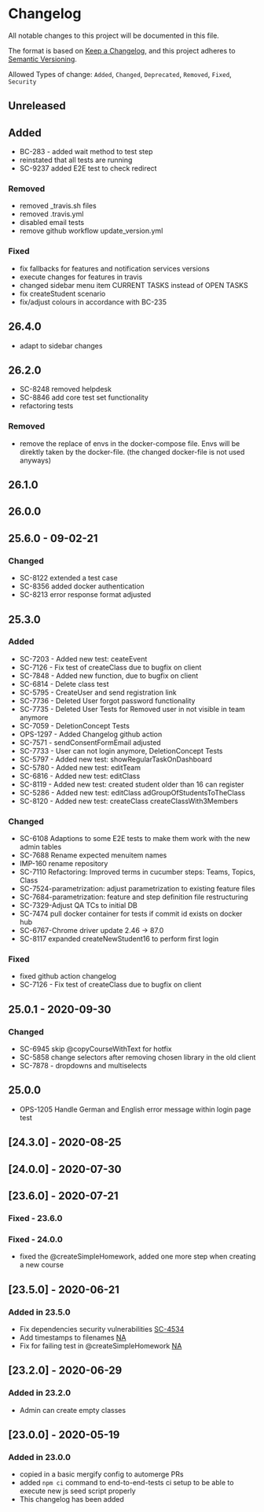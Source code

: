# Changelog

All notable changes to this project will be documented in this file.

The format is based on [Keep a Changelog](https://keepachangelog.com/en/1.0.0/), and this project adheres to [Semantic Versioning](https://semver.org/spec/v2.0.0.html).

Allowed Types of change: `Added`, `Changed`, `Deprecated`, `Removed`, `Fixed`, `Security`

## Unreleased

## Added

-   BC-283 - added wait method to test step
-   reinstated that all tests are running
-   SC-9237 added E2E test to check redirect

### Removed

-   removed _travis.sh files
-   removed .travis.yml
-   disabled email tests
-   remove github workflow update_version.yml

### Fixed

- fix fallbacks for features and notification services versions
- execute changes for features in travis
- changed sidebar menu item CURRENT TASKS instead of OPEN TASKS
- fix createStudent scenario
- fix/adjust colours in accordance with BC-235


## 26.4.0

-   adapt to sidebar changes

## 26.2.0

-   SC-8248 removed helpdesk
-   SC-8846 add core test set functionality
-   refactoring tests

### Removed

-   remove the replace of envs in the docker-compose file. Envs will be direktly taken by the docker-file. (the changed docker-file is not used anyways)

## 26.1.0

## 26.0.0

## 25.6.0 - 09-02-21

### Changed

-   SC-8122 extended a test case
-   SC-8356 added docker authentication
-   SC-8213 error response format adjusted

## 25.3.0

### Added

-   SC-7203 - Added new test: ceateEvent
-   SC-7126 - Fix test of createClass due to bugfix on client
-   SC-7848 - Added new function, due to bugfix on client
-   SC-6814 - Delete class test
-   SC-5795 - CreateUser and send registration link
-   SC-7736 - Deleted User forgot password functionality
-   SC-7735 - Deleted User Tests for Removed user in not visible in team anymore
-   SC-7059 - DeletionConcept Tests
-   OPS-1297 - Added Changelog github action
-   SC-7571 - sendConsentFormEmail adjusted
-   SC-7733 - User can not login anymore, DeletionConcept Tests
-   SC-5797 - Added new test: showRegularTaskOnDashboard
-   SC-5780 - Added new test: editTeam
-   SC-6816 - Added new test: editClass
-   SC-8119 - Added new test: created student older than 16 can register
-   SC-5286 - Added new test: editClass adGroupOfStudentsToTheClass
-   SC-8120 - Added new test: createClass createClassWith3Members

### Changed

-   SC-6108 Adaptions to some E2E tests to make them work with the new admin tables
-   SC-7688 Rename expected menuitem names
-   IMP-160 rename repository
-   SC-7110 Refactoring: Improved terms in cucumber steps: Teams, Topics, Class
-   SC-7524-parametrization: adjust parametrization to existing feature files
-   SC-7684-parametrization: feature and step definition file restructuring
-   SC-7329-Adjust QA TCs to initial DB
-   SC-7474 pull docker container for tests if commit id exists on docker hub
-   SC-6767-Chrome driver update 2.46 -> 87.0
-   SC-8117 expanded createNewStudent16 to perform first login

### Fixed

-   fixed github action changelog
-   SC-7126 - Fix test of createClass due to bugfix on client

## 25.0.1 - 2020-09-30

### Changed

-   SC-6945 skip @copyCourseWithText for hotfix
-   SC-5858 change selectors after removing chosen library in the old client
-   SC-7878 - dropdowns and multiselects

## 25.0.0

-   OPS-1205 Handle German and English error message within login page test

## [24.3.0] - 2020-08-25

## [24.0.0] - 2020-07-30

## [23.6.0] - 2020-07-21

### Fixed - 23.6.0

### Fixed - 24.0.0

-   fixed the @createSimpleHomework, added one more step when creating a new course

## [23.5.0] - 2020-06-21

### Added in 23.5.0

-   Fix dependencies security vulnerabilities [SC-4534](https://github.com/hpi-schul-cloud/end-to-end-tests/pull/78)
-   Add timestamps to filenames [NA](https://github.com/hpi-schul-cloud/end-to-end-tests/pull/75)
-   Fix for failing test in @createSimpleHomework [NA](https://github.com/hpi-schul-cloud/end-to-end-tests/pull/72)

## [23.2.0] - 2020-06-29

### Added in 23.2.0

-   Admin can create empty classes

## [23.0.0] - 2020-05-19

### Added in 23.0.0

-   copied in a basic mergify config to automerge PRs
-   added `npm ci` command to end-to-end-tests ci setup to be able to execute new js seed script properly
-   This changelog has been added
